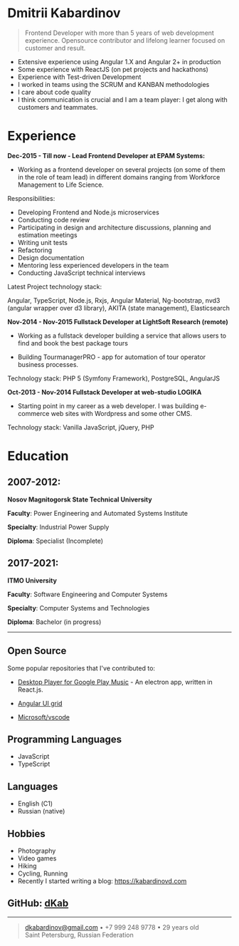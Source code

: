 # Dmitrii Kabardinov

> Frontend Developer with more than 5 years of web development experience. Opensource contributor and lifelong learner focused on customer and result.

- Extensive experience using Angular 1.X and Angular 2+ in production 
- Some experience with ReactJS (on pet projects and hackathons)
- Experience with Test-driven Development
- I worked in teams using the SCRUM and KANBAN methodologies
- I care about code quality
- I think communication is crucial and I am a team player: I get along with customers and teammates.

# Experience

**Dec-2015 - Till now - Lead Frontend Developer at EPAM Systems:**
* Working as a frontend developer on several projects (on some of them in the role of team lead) in different domains ranging from Workforce Management to Life Science. 

Responsibilities:

- Developing Frontend and Node.js microservices 
- Conducting code review
- Participating in design and architecture discussions, planning and estimation meetings
- Writing unit tests
- Refactoring
- Design documentation
- Mentoring less experienced developers in the team
- Conducting JavaScript technical interviews

Latest Project technology stack:

Angular, TypeScript, Node.js, Rxjs, Angular Material, Ng-bootstrap, nvd3 (angular wrapper over d3 library), AKITA (state management), Elasticsearch

**Nov-2014 - Nov-2015 Fullstack Developer at LightSoft Research (remote)**

* Working as a fullstack developer building a service that allows users to find and book the best package tours
- Building TourmanagerPRO - app for automation of tour operator business processes.

Technology stack:
 PHP 5 (Symfony Framework), PostgreSQL, AngularJS

**Oct-2013 - Nov-2014 Fullstack Developer at web-studio LOGIKA**

* Starting point in my career as a web developer. I was building e-commerce web sites with Wordpress and some other CMS.

Technology stack:
Vanilla JavaScript, jQuery, PHP

# Education

## 2007-2012:  
**Nosov Magnitogorsk State Technical University**

**Faculty**: Power Engineering and Automated Systems Institute

**Specialty**: Industrial Power Supply

**Diploma**: Specialist (Incomplete)

## 2017-2021:
**ITMO University**

**Faculty**: Software Engineering and Computer Systems 

**Specialty**: Computer Systems and Technologies

**Diploma**: Bachelor (in progress)

--------------------
## Open Source

Some popular repositories that I've contributed to:
* [Desktop Player for Google Play Music](https://github.com/MarshallOfSound/Google-Play-Music-Desktop-Player-UNOFFICIAL-) - An electron app, written in React.js.
* [Angular UI grid](https://github.com/angular-ui/ui-grid/)

* [Microsoft/vscode](https://github.com/Microsoft/vscode)

## Programming Languages

 - JavaScript
 - TypeScript

## Languages

* English (С1)
* Russian (native)

## Hobbies

* Photography
* Video games
* Hiking
* Cycling, Running
* Recently I started writing a blog: https://kabardinovd.com

## GitHub: [dKab](https://github.com/dKab)
----
> <dkabardinov@gmail.com> • +7 999 248 9778 • 29 years old\
> Saint Petersburg, Russian Federation
